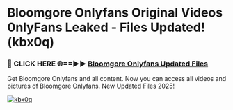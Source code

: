 # Bloomgore Onlyfans Original Videos 0nlyFans Leaked - Files Updated! (kbx0q)

<h3>🔴 CLICK HERE 🌐==►► <a href="https://tinyurl.com/2m67pmp6" rel="nofollow">Bloomgore Onlyfans Updated Files</a></h3>

Get Bloomgore Onlyfans and all content. Now you can access all videos and pictures of Bloomgore Onlyfans. New Updated Files 2025!

[![kbx0q](https://i.imgur.com/H4QAA4z.gif)](https://tinyurl.com/2m67pmp6)